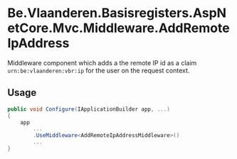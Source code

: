 # Be.Vlaanderen.Basisregisters.AspNetCore.Mvc.Middleware.AddRemoteIpAddress

Middleware component which adds a the remote IP id as a claim `urn:be:vlaanderen:vbr:ip` for the user on the request context.

## Usage

```csharp
public void Configure(IApplicationBuilder app, ...)
{
    app
        ...
        .UseMiddleware<AddRemoteIpAddressMiddleware>()
        ...
}
```
